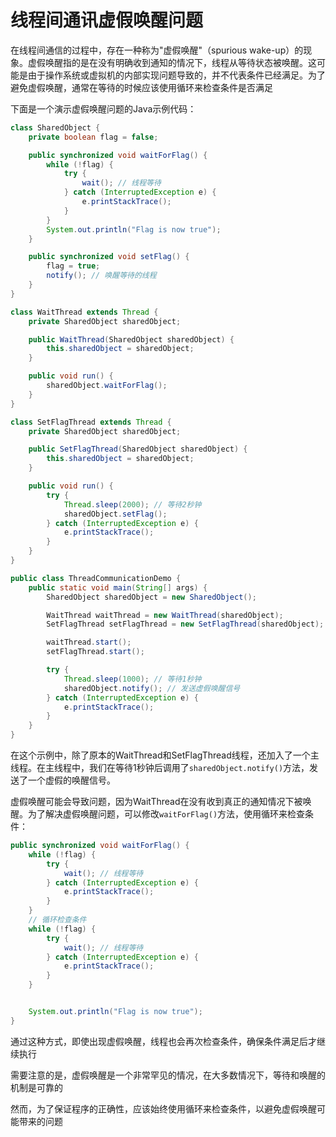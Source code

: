 # 线程间通讯虚假唤醒问题

在线程间通信的过程中，存在一种称为"虚假唤醒"（spurious wake-up）的现象。虚假唤醒指的是在没有明确收到通知的情况下，线程从等待状态被唤醒。这可能是由于操作系统或虚拟机的内部实现问题导致的，并不代表条件已经满足。为了避免虚假唤醒，通常在等待的时候应该使用循环来检查条件是否满足

下面是一个演示虚假唤醒问题的Java示例代码：

```java
class SharedObject {
    private boolean flag = false;

    public synchronized void waitForFlag() {
        while (!flag) {
            try {
                wait(); // 线程等待
            } catch (InterruptedException e) {
                e.printStackTrace();
            }
        }
        System.out.println("Flag is now true");
    }

    public synchronized void setFlag() {
        flag = true;
        notify(); // 唤醒等待的线程
    }
}

class WaitThread extends Thread {
    private SharedObject sharedObject;

    public WaitThread(SharedObject sharedObject) {
        this.sharedObject = sharedObject;
    }

    public void run() {
        sharedObject.waitForFlag();
    }
}

class SetFlagThread extends Thread {
    private SharedObject sharedObject;

    public SetFlagThread(SharedObject sharedObject) {
        this.sharedObject = sharedObject;
    }

    public void run() {
        try {
            Thread.sleep(2000); // 等待2秒钟
            sharedObject.setFlag();
        } catch (InterruptedException e) {
            e.printStackTrace();
        }
    }
}

public class ThreadCommunicationDemo {
    public static void main(String[] args) {
        SharedObject sharedObject = new SharedObject();

        WaitThread waitThread = new WaitThread(sharedObject);
        SetFlagThread setFlagThread = new SetFlagThread(sharedObject);

        waitThread.start();
        setFlagThread.start();

        try {
            Thread.sleep(1000); // 等待1秒钟
            sharedObject.notify(); // 发送虚假唤醒信号
        } catch (InterruptedException e) {
            e.printStackTrace();
        }
    }
}
```

在这个示例中，除了原本的WaitThread和SetFlagThread线程，还加入了一个主线程。在主线程中，我们在等待1秒钟后调用了`sharedObject.notify()`方法，发送了一个虚假的唤醒信号。

虚假唤醒可能会导致问题，因为WaitThread在没有收到真正的通知情况下被唤醒。为了解决虚假唤醒问题，可以修改`waitForFlag()`方法，使用循环来检查条件：

```java
public synchronized void waitForFlag() {
    while (!flag) {
        try {
            wait(); // 线程等待
        } catch (InterruptedException e) {
            e.printStackTrace();
        }
    }
    // 循环检查条件
    while (!flag) {
        try {
            wait(); // 线程等待
        } catch (InterruptedException e) {
            e.printStackTrace();
        }
    }


    System.out.println("Flag is now true");
}
```

通过这种方式，即使出现虚假唤醒，线程也会再次检查条件，确保条件满足后才继续执行

需要注意的是，虚假唤醒是一个非常罕见的情况，在大多数情况下，等待和唤醒的机制是可靠的

然而，为了保证程序的正确性，应该始终使用循环来检查条件，以避免虚假唤醒可能带来的问题
